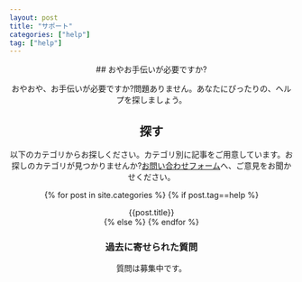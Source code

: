 ```yaml
---
layout: post
title: "サポート"
categories: ["help"]
tag: ["help"]
---
```

<center>
## おやお手伝いが必要ですか?

おやおや、お手伝いが必要ですか?問題ありません。あなたにぴったりの、ヘルプを探しましょう。

<h2 class="main-title">探す</h2>
以下のカテゴリからお探しください。カテゴリ別に記事をご用意しています。お探しのカテゴリが見つかりませんか?<a class="a-orange" href="{{site.url}}/contant">お問い合わせフォーム</a>へ、ご意見をお聞かせください。

{% for post in site.categories %}
{% if post.tag==help %}<div class="btn-tag" href="{{site.url}}/help{{post.title}}">{{post.title}}</div>
{% else %}
{% endfor %}

### 過去に寄せられた質問
質問は募集中です。
</center>
